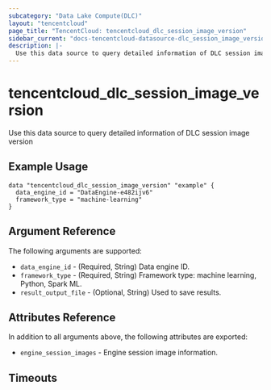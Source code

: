 ```yaml
---
subcategory: "Data Lake Compute(DLC)"
layout: "tencentcloud"
page_title: "TencentCloud: tencentcloud_dlc_session_image_version"
sidebar_current: "docs-tencentcloud-datasource-dlc_session_image_version"
description: |-
  Use this data source to query detailed information of DLC session image version
---
```


# tencentcloud_dlc_session_image_version

Use this data source to query detailed information of DLC session image version

## Example Usage

```hcl
data "tencentcloud_dlc_session_image_version" "example" {
  data_engine_id = "DataEngine-e482ijv6"
  framework_type = "machine-learning"
}
```

## Argument Reference

The following arguments are supported:

* `data_engine_id` - (Required, String) Data engine ID.
* `framework_type` - (Required, String) Framework type: machine learning, Python, Spark ML.
* `result_output_file` - (Optional, String) Used to save results.

## Attributes Reference

In addition to all arguments above, the following attributes are exported:

* `engine_session_images` - Engine session image information.


## Timeouts

<no value>


